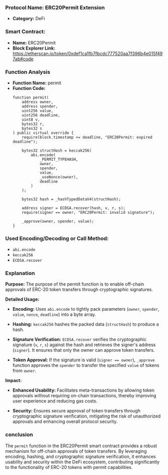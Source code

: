 ### Protocol Name:  ERC20Permit Extension
- **Category:** DeFi

### Smart Contract:
- **Name:** ERC20Permit
- **Block Explorer Link:** https://etherscan.io/token/0xdef1ca1fb7fbcdc777520aa7f396b4e015f497ab#code

### Function Analysis

- **Function Name:** permit
- **Function Code:**
  ```solidity
  function permit(
      address owner,
      address spender,
      uint256 value,
      uint256 deadline,
      uint8 v,
      bytes32 r,
      bytes32 s
  ) public virtual override {
      require(block.timestamp <= deadline, "ERC20Permit: expired deadline");

      bytes32 structHash = keccak256(
          abi.encode(
              _PERMIT_TYPEHASH,
              owner,
              spender,
              value,
              _useNonce(owner),
              deadline
          )
      );

      bytes32 hash = _hashTypedDataV4(structHash);

      address signer = ECDSA.recover(hash, v, r, s);
      require(signer == owner, "ERC20Permit: invalid signature");

      _approve(owner, spender, value);
  }
  ```
### Used Encoding/Decoding or Call Method:
- `abi.encode`
- `keccak256`
- `ECDSA.recover`

### Explanation

**Purpose:**
The purpose of the permit function is to enable off-chain approvals of ERC-20 token transfers through cryptographic signatures.

**Detailed Usage:**

- **Encoding:** Uses `abi.encode` to tightly pack parameters (`owner`, `spender`, `value`, `nonce`, `deadline`) into a byte array.
  
- **Hashing:** `keccak256` hashes the packed data (`structHash`) to produce a hash.

- **Signature Verification:** `ECDSA.recover` verifies the cryptographic signature (`v`, `r`, `s`) against the hash and retrieves the signer's address (`signer`). It ensures that only the owner can approve token transfers.

- **Token Approval:** If the signature is valid (`signer == owner`), `_approve` function approves the `spender` to transfer the specified `value` of tokens from `owner`.

**Impact:**

- **Enhanced Usability:** Facilitates meta-transactions by allowing token approvals without requiring on-chain transactions, thereby improving user experience and reducing gas costs.
  
- **Security:** Ensures secure approval of token transfers through cryptographic signature verification, mitigating the risk of unauthorized approvals and enhancing overall protocol security.

### conclusion
The `permit` function in the ERC20Permit smart contract provides a robust mechanism for off-chain approvals of token transfers. By leveraging encoding, hashing, and cryptographic signature verification, it enhances usability and security within the DeFi ecosystem, contributing significantly to the functionality of ERC-20 tokens with permit capabilities.
